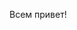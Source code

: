 Всем привет!

<!--
**Kolelan/Kolelan** - это особый репозиторий,
который позволяет размещать в публичном профиле
информацию о себе, например:
- 🔭 Сейчас работаю над ...
- 🌱 Сейчас обучаюсь в ...
- 👯 Ищу сотрудничества с ...
- 🤔 Ищу помощи с ...
- 📫 Как со мной связаться: ...
-->
